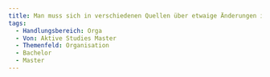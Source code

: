 ```yaml
---
title: Man muss sich in verschiedenen Quellen über etwaige Änderungen informieren.
tags:
  - Handlungsbereich: Orga
  - Von: Aktive Studies Master
  - Themenfeld: Organisation
  - Bachelor
  - Master
---
```

